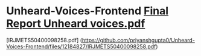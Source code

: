 # Unheard-Voices-Frontend [Final Report Unheard voices.pdf](https://github.com/priyanshgupta0/Unheard-Voices-Frontend/files/12184778/Final.Report.Unheard.voices.pdf)

[IRJMETS50400098258.pdf] (https://github.com/priyanshgupta0/Unheard-Voices-Frontend/files/12184827/IRJMETS50400098258.pdf)
